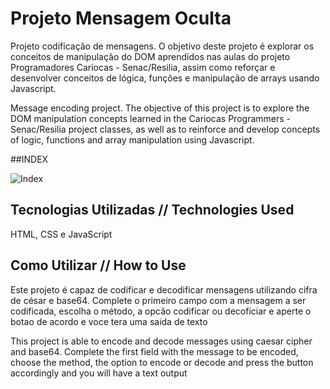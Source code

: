 # Projeto Mensagem Oculta 

Projeto codificação de mensagens.
O objetivo deste projeto é explorar os conceitos de manipulação do DOM aprendidos nas
aulas do projeto Programadores Cariocas - Senac/Resilia, assim como reforçar e desenvolver conceitos de lógica, funções e manipulação de
arrays usando Javascript.

Message encoding project. The objective of this project is to explore the DOM manipulation concepts learned in the Cariocas Programmers - Senac/Resilia project classes, as well as to reinforce and develop concepts of logic, functions and array manipulation using Javascript.

##INDEX

![Index](https://user-images.githubusercontent.com/87791042/195414056-f9ce6032-6de2-4167-9c67-925fd639d743.png)


## Tecnologias Utilizadas // Technologies Used

HTML, CSS e JavaScript

## Como Utilizar // How to Use
Este projeto é capaz de codificar e decodificar mensagens utilizando cifra de césar e base64.
Complete o primeiro campo com a mensagem a ser codificada, escolha o método, a opcão codificar ou decoficiar e aperte o botao de acordo e voce tera uma saida de texto

This project is able to encode and decode messages using caesar cipher and base64.
Complete the first field with the message to be encoded, choose the method, the option to encode or decode and press the button accordingly and you will have a text output
